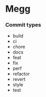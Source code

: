 # Megg

### Commit types
- build
- ci
- chore
- docs
- feat
- fix
- perf
- refactor
- revert
- style
- test